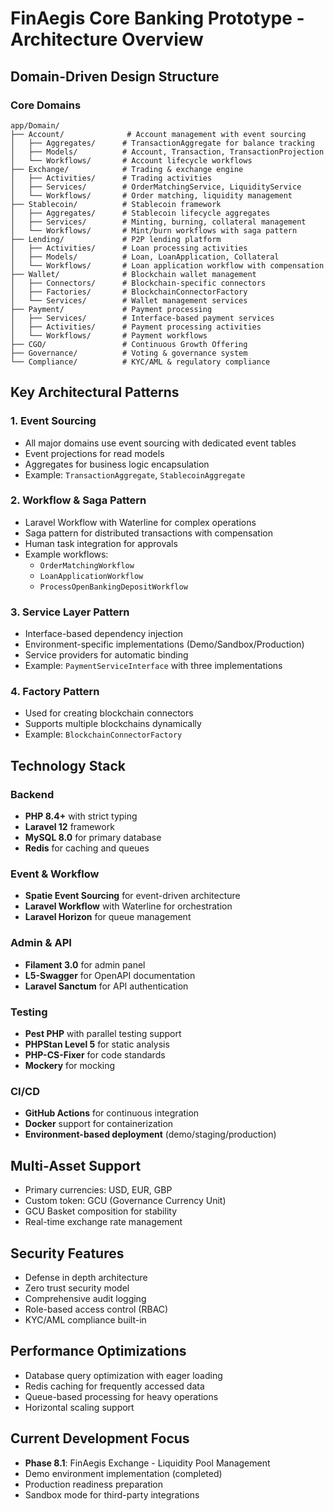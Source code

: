 # FinAegis Core Banking Prototype - Architecture Overview

## Domain-Driven Design Structure

### Core Domains
```
app/Domain/
├── Account/              # Account management with event sourcing
│   ├── Aggregates/      # TransactionAggregate for balance tracking
│   ├── Models/          # Account, Transaction, TransactionProjection
│   └── Workflows/       # Account lifecycle workflows
├── Exchange/            # Trading & exchange engine
│   ├── Activities/      # Trading activities
│   ├── Services/        # OrderMatchingService, LiquidityService
│   └── Workflows/       # Order matching, liquidity management
├── Stablecoin/          # Stablecoin framework
│   ├── Aggregates/      # Stablecoin lifecycle aggregates
│   ├── Services/        # Minting, burning, collateral management
│   └── Workflows/       # Mint/burn workflows with saga pattern
├── Lending/             # P2P lending platform
│   ├── Activities/      # Loan processing activities
│   ├── Models/          # Loan, LoanApplication, Collateral
│   └── Workflows/       # Loan application workflow with compensation
├── Wallet/              # Blockchain wallet management
│   ├── Connectors/      # Blockchain-specific connectors
│   ├── Factories/       # BlockchainConnectorFactory
│   └── Services/        # Wallet management services
├── Payment/             # Payment processing
│   ├── Services/        # Interface-based payment services
│   ├── Activities/      # Payment processing activities
│   └── Workflows/       # Payment workflows
├── CGO/                 # Continuous Growth Offering
├── Governance/          # Voting & governance system
└── Compliance/          # KYC/AML & regulatory compliance
```

## Key Architectural Patterns

### 1. Event Sourcing
- All major domains use event sourcing with dedicated event tables
- Event projections for read models
- Aggregates for business logic encapsulation
- Example: `TransactionAggregate`, `StablecoinAggregate`

### 2. Workflow & Saga Pattern
- Laravel Workflow with Waterline for complex operations
- Saga pattern for distributed transactions with compensation
- Human task integration for approvals
- Example workflows:
  - `OrderMatchingWorkflow`
  - `LoanApplicationWorkflow`
  - `ProcessOpenBankingDepositWorkflow`

### 3. Service Layer Pattern
- Interface-based dependency injection
- Environment-specific implementations (Demo/Sandbox/Production)
- Service providers for automatic binding
- Example: `PaymentServiceInterface` with three implementations

### 4. Factory Pattern
- Used for creating blockchain connectors
- Supports multiple blockchains dynamically
- Example: `BlockchainConnectorFactory`

## Technology Stack

### Backend
- **PHP 8.4+** with strict typing
- **Laravel 12** framework
- **MySQL 8.0** for primary database
- **Redis** for caching and queues

### Event & Workflow
- **Spatie Event Sourcing** for event-driven architecture
- **Laravel Workflow** with Waterline for orchestration
- **Laravel Horizon** for queue management

### Admin & API
- **Filament 3.0** for admin panel
- **L5-Swagger** for OpenAPI documentation
- **Laravel Sanctum** for API authentication

### Testing
- **Pest PHP** with parallel testing support
- **PHPStan Level 5** for static analysis
- **PHP-CS-Fixer** for code standards
- **Mockery** for mocking

### CI/CD
- **GitHub Actions** for continuous integration
- **Docker** support for containerization
- **Environment-based deployment** (demo/staging/production)

## Multi-Asset Support
- Primary currencies: USD, EUR, GBP
- Custom token: GCU (Governance Currency Unit)
- GCU Basket composition for stability
- Real-time exchange rate management

## Security Features
- Defense in depth architecture
- Zero trust security model
- Comprehensive audit logging
- Role-based access control (RBAC)
- KYC/AML compliance built-in

## Performance Optimizations
- Database query optimization with eager loading
- Redis caching for frequently accessed data
- Queue-based processing for heavy operations
- Horizontal scaling support

## Current Development Focus
- **Phase 8.1**: FinAegis Exchange - Liquidity Pool Management
- Demo environment implementation (completed)
- Production readiness preparation
- Sandbox mode for third-party integrations